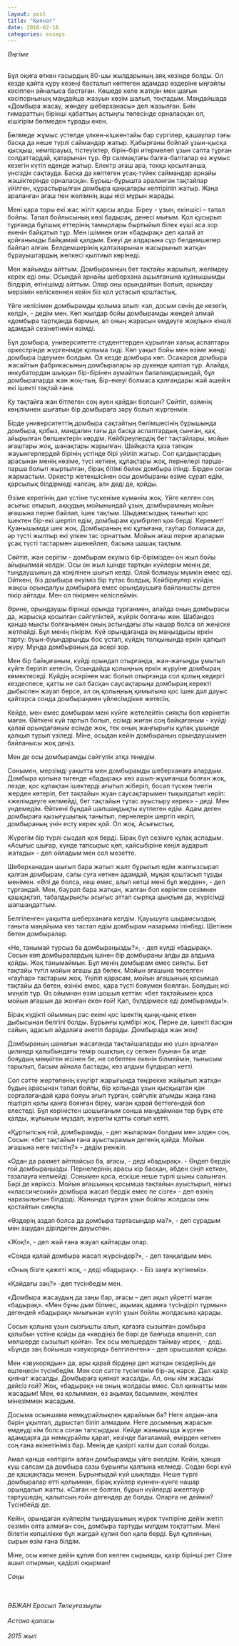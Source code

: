```yaml
---
layout: post
title: "Қиянат"
date: 2016-02-16
categories: essays
---
```


<em>Әңгіме</em>
<br><br>

Бұл оқиға өткен ғасырдың 80-шы жылдарының аяқ кезінде болды. Ол кезде қайта құру кезеңі басталып көптеген адамдар өздеріне ыңғайлы кәсіппен айналыса бастаған. Көшеде келе жатқан мен шағын кәсіпорнының маңдайша жазуын көзім шалып, тоқтадым. Маңдайшада «Домбыра жасау, жөндеу шеберханасы» деп жазылған. Биік ғимараттың бірінші қабаттың астыңғы төлесінде орналасқан ол, кішігірім бөлмеден тұрады екен.

Бөлмеде жұмыс үстелде үлкен-кішкентайы бар сүргілер, қашаулар тағы басқа да неше түрлі саймандар жатыр. Қабырғаны бойлай ұзын-қысқа қысқыш, кемпірауыз, тістеуіктер, бірін-бірі итермелеп ұзын сапта тұрған солдаттардай, қатарынан тұр. Әр салмақтағы балға-балталар өз жұмыс кезегін күтіп еденде жатыр. Електр ағаш ара, токқа қосылғанша, үнсіздік сақтауда. Басқа да көптеген ұсақ-түйек саймандар арнайы жәшіктерінде орналасқан. Бұрыш-бұрышта араланған тақтайлар үйілген, құрастырылған домбыра қаңқалары кептіріліп жатыр. Жаңа араланған ағаш пен желімнің ащы иісі мұрын жарады.

Мені қара торы екі жас жігіт қарсы алды. Біреу - ұзын, екіншісі – тапал бойлы. Тапал бойлысының көзі бадырақ, денесі мығым. Қол қусырып тұрғанда бұлшық еттерінің тамырлары быртыйып білек күші аса зор екенін байқатып тұр. Мен ішімнен оған «бадырақ» деп қалай ат қойғанымды байқамай қалдым. Екеуі де алдарына сұр  белдемшелер байлап алған. Белдемшерінің қалталарынан жасырынып жатқан бұрауыштардың желкесі қылтиып көрінеді.  

Мен жайымды айттым. Домбырамның бет тақтайы жарылып, желімдеу керек еді оны. Осындай арнайы шеберхана ашылғанына құанышымды білдіріп, өтінішімді айттым. Олар оны орындайтын болып, орындау мерзімін келіскеннен кейін біз қол ұстасып қоштастық. 

Үйге келісімен домбырамды қолыма алып: «ал, досым сенің де кезегің келді», - дедім мен. Көп жылдар бойы домбырамды жөндей алмай «домбыра тартқанда бармын, ал оның жарасын емдеуге жоқпын» кінәлі адамдай сезінетінмін өзімді. 

Бұл домбыра, университетте студенттерден құрылған халық аспаптары оркестрінде жүргенімде қолыма тиді. Көп уақыт бойы мен өзіме жөнді домбыра іздеумен болдым. Ол кезде домбыра көп. Осакаров домбыра жасайтын фабрикасының домбыралары әр дүкенде қаптап тұр. Алайда, инкубатордан шыққан бір-бірінен аумайтын балапандарындай, бұл домбыраларда жан жоқ-тың. Бір-екеуі болмаса қалғандары жәй әшейін екі ішекті тақтай ғана. 

Қу тақтайға жан бітпеген соң әуен қайдан болсын? Сөйтіп, өзімнің көңілімнен шығатын бір домбыраға зәру болып жүргенмін. 

Бірде университеттің домбыра сақтайтың бөлімшесінің бұрышында домбыра, қобыз, мандалин тағы да басқа аспаптардың сынған, қақ айырылған бөлшектерін көрдім. Кейбіреулердің бет тақтайлары, мойын ағаштары жоқ, шанақтары жарылған. Шайқаста қаза тапқан жауынгерлердей бірінің үстінде бірі үйіліп жатыр. Сол қалдықтардың арасынан менің көзіме, түсі кеткен, құлақтары жоқ, пернелері парша-парша болып жыртылған, бірақ бітімі бөлек домбыра ілінді. Бірден соған жармастым. Оркестр жетекшісінен осы домбыраны өзіме сұрап едім, қарсылық білдірмеді «алсаң, ал» деді де, қойды. 

Өзіме керегінің дәл үстіне түскеніме күмәнім жоқ. Үйге келген соң асығыс отырып, аққудың мойынындай ұзын, домбырамның мойын ағашына перне байлап, ішек тақтым. Шыдамсыздық танытып қос ішектен бір-екі шертіп едім, домбырам қүмбірлеп қоя берді. Керемет! Қуанышымда шек жоқ. Домбыраның екі құлығана, гауһар болмаса да, әр түсті жылтыр екі үлкен тас орнаттым. Мойын ағаш перне араларын ұсақ түсті тастармен әшекейлеп, басына шашақ тақтым.     

Сөйтіп, жан серігім - домбырам екуіміз бір-бірімізден он жыл бойы айырылмай келдік. Осы он жыл ішінде тартқан күйлерім менің де, тыңдаушының да коңілінен шығып келді. Олай болмауы мүмкін емес еді. Ойткені, біз домбыра екуіміз бір тұтас болдық. Кейбіреулер күйдің жақсы орындалуы домбыраға емес орындаушыға байланысты деген пікір айтады. Мен ол пікірмен келіспеймін. 

Әрине, орындаушы бірінші орында тұрғанмен, алайда оның домбырасы да, жарысқа қосылған сәйгүліктей, жүйрік болғаны жөн. Шабандоз қанша мықты болғанымен оның астындағы аты нашар болса ол жеңіске жетпейді. Бұл менің пікірім. Күй орындағанда ең маңыздысы еркін тарту: буын-буындарыңды бос ұстап, күйдің толқынында еркін қалқып жүру. Мұнда домбыраның да әсері зор. 

Мен бір байқағаным, күйді орындап отырғанда, жан-жағыңды ұмытып күйге беріліп кетесің. Осындайда қолыңның еркін жүруіне домбыраң көмектеседі. Күйдің әсерінен мас болып отырғанда сол қолың кедергі кездеспесе, қатты не сәл басқан саусақтарыңа домбыраң керекті дыбыспен жауап берсе, ал оң қолыңның қимылына қос ішек дәл дауыс қайтарса сонда домбыраңмен үйлесімдікке жетесің.

Кейде, мен емес домбырам мені күйге жетелейтін сияқты боп көрінетін маған. Өйткені күй тартып болып, есімді жиған соң байқағаным - күйді қалай орындағаным есімде жоқ, тек оның жаңғырығы құлақ ұшынде қалқып тұрып үзіледі. Міне, осыдан кейін домбыраның орындаушымен байланысы жоқ деңіз. 

Мен де осы домбырамды сәйгүлік атқа теңедім.

Сонымен, мерзімді уақытта мен домбырамды шеберханаға апардым. Домбыра қолына тигенде «бадырақ» көз ашып-жұмғанша болған жоқ, лезде, қос құлақтан ішектерді ағытып жіберіп, босап түскен тиегін жерден көтеріп, бет тақтайын жуан саусақтарымен тықылдатып көріп: «желімдеуге келмейді, бет тақтайын тұтас ауыстыру керек» - деді. Мен үндемедім. Өйткені бұндай шапшаңдықты күтпеген едім. Адам деген домбыраға қызығұшылық танытып, пернелерін шертіп көріп, домбыраның үнін есту керек қой. Ол жоқ. Асығыстық. 

Жүрегім бір түрлі сыздап қоя берді. Бірақ бұл сезімге құлақ аспадым. «Асығыс шығар, күнде тапсырыс қөп, қайсыбіріне көңіл аударып жатады» - деп ойладым мен сол мезетте.    

Шеберханадан шығып бара жатып жалт бұрылып едім жалғызсырап қалған домбырам, салы суға кеткен адамдай, мұңая қоштасып тұрды менімен. «Әлі де болса, кеш емес, алып кетші мені бұл жерден», - деп тұрғандай. Мен, баурап бара жатқан, жалған боп көрінген сезімнен қашқақтап, табалдырықты асығыс аттап сыртқа шықтым да, жүрісімді шапшаңдаттым.

Белгіленген уақытта шеберханаға келдім. Қауышуға шыдамсыздық таныта маңайыма көз тастап едім домбырам назарыма ілінбеді. Шетінен бөтен домбыралар. 

«Не, танымай тұрсыз ба домбыраңызды?», - деп күлді «бадырақ». Сосын көп домбыралардың ішінен бір домбыраны алды да алдыма қойды. Жоқ танымаймын. Бұл менің домбырам емес сияқты. Бет тақтайы түгіл мойын ағашы да бөлек. Мойын ағашына төселген «гауһар» тастарым жоқ. Үңіліп қарасам, мойын ағашының қосымша тақтайы да бөтен, өзінікі емес, қара түсті бояумен боялған. Бояудың исі мүңкіп тұр. Өз ойымнан өзім шошып кеттім: «бет тақтайымен қоса мойын ағашын да жонған екен ғой! Қап, бүлдірмесе еді домбырамды!».

Бірақ күдікті ойымның рас екені қос ішектің қыңқ-қынқ еткен дыбысынан белгілі болды. Бұрынғы қүмбірі жоқ. Перне де, ішекті басқан сайын, адасып  айдалаға әкетіп барады. Домбырада жан жоқ!   

Домбыраның шанағын жасағанда тақтайшаларды ию үшін арналған цилиндр қалыбындағы темір ошақтың су сепкен буынан ба әлде бояудың мөңкіген иісінен бе, не себептен екенін білмеймін,  тынысым тарылып, басым айнала бастады, көз алдым бұлдырап кетті. 

Сол сәтте жертөленің күңгірт жарығында төңірекке жайылып жатқан будың арасынан тапал бойлы, бір қолында ұзын қысқыштан қан сорғалағандай қара бояуы ағып тұрған, сәйгүлік атымды жаңа ғана піштіріп қолы қанға боянған біреу, маған қарай беттегендей боп елестеді. Бұл көріністен шошығаным сонша маңдаймнан тер бұрқ ете қалды, жұлыным мұздап, жүрегім қатты соғып кетті.

«Құртыпсың ғой, домбырамды, - деп жыларман болдым мен әлден соң. Сосын: «бет тақтайын ғана ауыстырамын дегенің қайда. Мойын ағашына неге тиістің?» - дедім ренжіп.

«Одан да рахмет айтпайсыз ба, ағасы, - деді «бадырақ». - Өңдеп бердік ғой домбыраңызды. Пернелерінің арасы кір басқан, әбден сіңіп кеткен, тазалауға келмейді. Сонымен қоса, ескіше неше түрлі шыны салынған. Бәрі де көріксіз. Мойын ағашының қосымша тақтайын ауыстырып, нағыз «классический» домбыра жасап бердік емес пе сізге» - деп өзінің наразылығын білдірді. Жанында тұрған ұзын бойлы жолдасы оны қостайтын сияқты. 

«Өздерің аздап болса да домбыра тартасындар ма?», - деп сұрадым мен ашудан дірілдеген дауыспен.

«Жоқ!», - деп жәй ғана жауап қайтарды олар.

«Сонда қалай домбыра жасап жүрсіндер?», - деп таңқалдым мен.

«Оның бізге қажеті жоқ, - деді «бадырақ». - Біз заңға жүгінеміз».

«Қайдағы заң?» -деп түсінбедім мен.

«Домбыра жасаудың да заңы бар, ағасы – деп ақыл үйретті маған «бадырақ». «Мен бұны дым білмес, ақымақ адамға түсіндіріп тұрмын» дегендей «бадырақ» миығынан күліп ұзын бойлы жолдасына қарады. 

Сосын қолына ұзын сызғышты алып, қағазға сызылған домбыра қалыбын үстіне қойды да «көрдіңіз бе бәрі де баяғыда өлшеніп, сол мөлшерде сызылып қойған. Тек осы мөлшерден таймау керек, - деді. «Бұнда заң бойынша «звукоряд» белгіленген» - деп орысшалап қойды.   

Мен «звукорядын» да, ары қарай бірдеңе деп жатқан сөздерінің де ештеңесін түсінбедім. Мен сол сәтте түсінгенім бір-ақ нәрсе. Дәл қазір қиянат жасалды. Домбыраға қиянат жасалды. Ал, оны кім жасады дейсіз ғой? Жоқ, «бадырақ» не оның жолдасы емес. Сол қиянатты мен жасадым! Мен, өз қолыммен, өз ақымақ басыммен, жеңілтек мінезіммен жасадым. 

Досыма осыншама немқұрайлықпен қараймын ба? Неге алдын-ала бәрін ұқыптап, дұрыстап біліп алмадым. Неге досымның жарасын емдеуді кім болса соған тапсырдым. Кейде жанымызда жүрген адамдарға да немқұрайлы қарап, кезінде бағаламай, өмірден кеткен соң ғана өкінетініміз бар. Менің де қазіргі халім дәл солай болды.

Амал қанша «өлтіріп» алған домбырамды үйге әкелдім. Кейін, қанша күш салсам да домбыра сазы бұрынғы қалпына келмеді. Содан бері күй де қашқақтады менен. Бұрынғыдай күй шықпады. Неше түрлі домбыралар өтті қолымнан, бірақ күйлер күннен-күнге нашар орындалып жатты. «Саған не болған, бұрын күйлерді әжептәуір тартушедің, қалыпсың ғой» дегендер де болды. Оларға не деймін? Түсінбейді де.

Кейін, орындаған күйлерім тыңдаушының жүрек түкпіріне дейін жетіп сезімін оята алмаған соң, домбыра тартуды мүлдем тоқтаттым. Мені білетін көпшілікке бұл жағдай құпия боп қала берді. Бұл құпияның сырын өзім ғана білдім. 

Міне, осы көпке дейін құпия боп келген сырымды, қазір бірінші рет Сізге ашып отырмын, қадірлі оқырман!

<div class="unit whole align-center">
<em>Соңы</em>
</div>

<!-- <div class="unit whole align-right"> -->
<br><br>
<em>ӘБЖАН Ерасыл Төлеуғазыұлы</em>
<br><br>
<em>Астана қаласы</em>
<br><br>
<em>2015 жыл</em>
<br><br>
<!-- </div> -->
